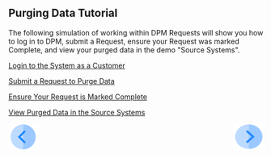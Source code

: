## Purging Data Tutorial

The following simulation of working within DPM Requests will show you how to log in to DPM, submit a Request, ensure your Request was marked Complete, and view your purged data in the demo "Source Systems".

[Login to the System as a Customer](/articles/demo_project/DPM_Demo_Project/06_Purging/03_02_Purging_Login.md)

[Submit a Request to Purge Data](/articles/demo_project/DPM_Demo_Project/06_Purging/03_03_Purging_Submit_a_Request_to_Purge.md)

[Ensure Your Request is Marked Complete](/articles/demo_project/DPM_Demo_Project/06_Purging/03_04_Purging_Ensure_Marked_Complete.md)

[View Purged Data in the Source Systems](/articles/demo_project/DPM_Demo_Project/06_Purging/03_05_Purging_View_Your_Data.md)



[![Previous](/articles/demo_project/DPM_Demo_Project/images/Previous.png)]( /articles/demo_project/DPM_Demo_Project/06_Purging/02_Purging_Data_Introduction.md)[<img align="right" width="60" height="54" src="/articles/demo_project/DPM_Demo_Project/images/Next.png">](/articles/demo_project/DPM_Demo_Project/06_Purging/03_02_Purging_Login.md)
